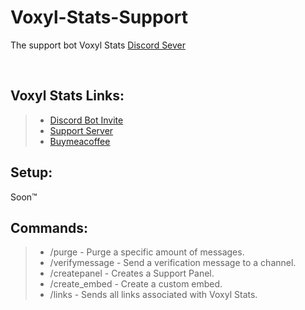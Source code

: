 # Voxyl-Stats-Support
The support bot Voxyl Stats [Discord Sever](https://discord.gg/fBnfWXSDpu)

<br/>

## Voxyl Stats Links:

> - [Discord Bot Invite](https://discord.com/api/oauth2/authorize?client_id=926814210321707028&permissions=277025442816&scope=bot%20applications.commands)  
> - [Support Server](https://discord.gg/fBnfWXSDpu)  
> - [Buymeacoffee](https://www.buymeacoffee.com/voxlystats/)

## Setup:

Soon:tm:

## Commands:

> - /purge - Purge a specific amount of messages.  
> - /verifymessage - Send a verification message to a channel.  
> - /createpanel - Creates a Support Panel.  
> - /create_embed - Create a custom embed.  
> - /links - Sends all links associated with Voxyl Stats.  


